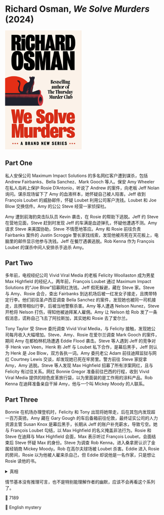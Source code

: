# Richard Osman, <i>We Solve Murders</i> (2024)

<img src=images/2024_cover.jpg width=250/>

## Part One

私人安保公司 Maximum Impact Solutions 的多名网红客户遭到谋杀，包括 Andrew Fairbanks、Bella Sanchez、Mark Gooch 等人。保安 Amy Wheeler 在私人岛屿上保护 Rosie D’Antonio，听说了 Andrew 的案件，向老板 Jeff Nolan 询问。谋杀现场留下了 Amy 的血液样本，她怀疑自己被人陷害。Jeff 收到 François Loubet 的威胁邮件，怀疑 Loubet 利用公司客户洗钱。Loubet 和 Joe Blow 交换信件。Amy 的公公 Steve 经营一家侦探社。

Amy 遭到前海豹突击队队员 Kevin 袭击，在 Rosie 的帮助下逃脱。Jeff 约 Steve 在营地见面，Steve 赶到时发现 Jeff 的车满是血迹弹孔，怀疑他遭遇不测。Amy 请求 Steve 来美国协助，Steve 不情愿地答应。Amy 和 Rosie 前往负责 Fairbanks 案件的 Justin Scroggie 警长家找线索，发现他被吊死在天花板上，电脑里的邮件显示他参与洗钱。Jeff 在餐厅遇袭逃脱。Rob Kenna 作为 François Loubet 的谋杀中间人安排杀手追杀 Amy。

## Part Two

多年前，电视经纪公司 Vivid Viral Media 的老板 Felicity Woollaston 成为男星 Max Highfield 的经纪人。两年前，François Loubet 通过 Maximum Impact Solutions 的“Joe Blow”招募网红洗钱。Jeff 假死躲避，藏在 Steve 家。Steve 与 Amy、Rosie 会合，查出 Fairbanks 到达机场后被一红发女子接走，且携带特定行李。他们前往圣卢西亚调查 Bella Sanchez 的案件，发现她也被同一司机接走，且携带相似行李，后被当地警察杀害。Amy 等人遭遇 Nelson Nunez，Steve 开枪将 Nelson 打伤，得知他被迪拜某人雇佣。Amy 让 Nelson 给 Rob 发了一条假消息，谎称自己飞去了阿拉斯加，其实她和 Rosie 去了爱尔兰。

Tony Taylor 受 Steve 委托调查 Vivid Viral Media，与 Felicity 接触，发现她公司每月收入大幅增加。Steve、Amy、Rosie 在爱尔兰调查 Mark Gooch 的案件，期间 Amy 在都柏林机场遭遇 Eddie Flood 袭击。Steve 等人遇到 Jeff 的竞争对手 Henk van Veen，Henk 称 Jeff 与 Loubet 私下合作，是幕后黑手，Jeff 则认为 Henk 是 Joe Blow，双方各执一词。Amy 委托老公 Adam 前往迪拜监狱与网红 Courtney Lewis 交谈，却发现她已死在牢房里。警方前往 Steve 家捉拿 Amy，Amy 逃脱。Steve 等人发现 Max Highfield 招募了所有涉案网红，且与 Felicity 有过往关系。网红 Bonnie Gregor 准备前往巴西的行程，收到 Vivid Viral Media 提供的棕色皮革旅行袋，以为里面装的是工作用的涂料产品。Rob Kenna 在迪拜准备亲自干掉 Amy，他与一个叫 Mickey Moody 的人联系。

## Part Three

Bonnie 在机场办理登机时，Felicity 和 Tony 出现将她带走，后在其包内发现超一百万英镑。Amy 藏在 Gary Gough 的车后备箱前往伦敦，最终证实公司的人力资源主管 Susan Knox 是幕后黑手，长期从 Jeff 的账户补充薪水，导致亏空。她与 François Loubet 勾结，以 Max Highfield 的名义掩盖非法行为。Rosie 和 Steve 在迪拜与 Max Highfield 会面，Max 表示听过 François Loubet，会面结束后 Steve 怀疑 Max 的身份。Steve 为调查 Rob Kenna，进入桑拿房认识了金属经销商 Mickey Moody。Rob 在高尔夫球场被 Loubet 杀害。Eddie 进入 Rosie 的房间，Rosie 以为他被人雇来杀自己，但 Eddie 却说他是一名作家，只是想让 Rosie 读他的书。

<details><summary>真相</summary>
Henk 提供的文件显示网红都是由 Max Highfield 介绍给公司，Max Highfield = Joe Blow。Mickey Moody 肩胛骨上的纹身是两个名字 Elizabeth 和 Louisa，缩写为 Lou 和 Bet，Mickey Moody = François Loubet。Max Highfield 的保镖 Abby 入侵了 Mickey 家中的门铃摄像头，拍下了 Mickey 枪杀 Rob 的视频证据。
</details>

情节基本没有推理可言，也不是特别能理解作者的幽默，应该不会再看这个系列了。

:link: 7189

:file_folder: English mystery
